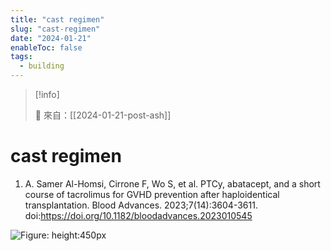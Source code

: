 ```yaml
---
title: "cast regimen"
slug: "cast-regimen"
date: "2024-01-21"
enableToc: false
tags:
  - building
---
```


> [!info]
>
> 🌱 來自：[[2024-01-21-post-ash]]

# cast regimen

1. A. Samer Al-Homsi, Cirrone F, Wo S, et al. PTCy, abatacept, and a short course of tacrolimus for GVHD prevention after haploidentical transplantation. Blood Advances. 2023;7(14):3604-3611. doi:<https://doi.org/10.1182/bloodadvances.2023010545>

![Figure: height:450px](https://i.imgur.com/cmIDuH1.png)
